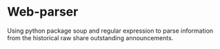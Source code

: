 # Web-parser
Using python package soup and regular expression to parse information from the historical raw share outstanding announcements.
